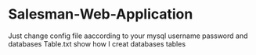 # Salesman-Web-Application
Just change config file aaccording to your mysql username password and databases 
Table.txt show how I creat databases tables
